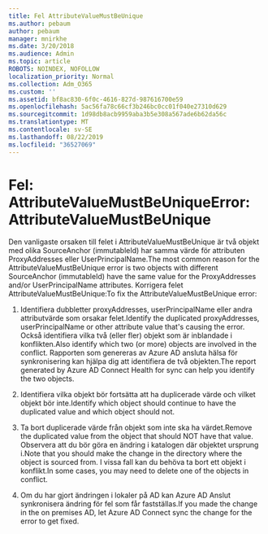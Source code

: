 ```yaml
---
title: Fel AttributeValueMustBeUnique
ms.author: pebaum
author: pebaum
manager: mnirkhe
ms.date: 3/20/2018
ms.audience: Admin
ms.topic: article
ROBOTS: NOINDEX, NOFOLLOW
localization_priority: Normal
ms.collection: Adm_O365
ms.custom: ''
ms.assetid: bf8ac830-6f0c-4616-827d-987616700e59
ms.openlocfilehash: 5ac56fa78c66cf3b246bc0cc01f040e27310d629
ms.sourcegitcommit: 1d98db8acb9959aba3b5e308a567ade6b62da56c
ms.translationtype: MT
ms.contentlocale: sv-SE
ms.lasthandoff: 08/22/2019
ms.locfileid: "36527069"
---
```

# <a name="error-attributevaluemustbeunique"></a><span data-ttu-id="5c893-102">Fel: AttributeValueMustBeUnique</span><span class="sxs-lookup"><span data-stu-id="5c893-102">Error: AttributeValueMustBeUnique</span></span>

<span data-ttu-id="5c893-103">Den vanligaste orsaken till felet i AttributeValueMustBeUnique är två objekt med olika SourceAnchor (immutableId) har samma värde för attributen ProxyAddresses eller UserPrincipalName.</span><span class="sxs-lookup"><span data-stu-id="5c893-103">The most common reason for the AttributeValueMustBeUnique error is two objects with different SourceAnchor (immutableId) have the same value for the ProxyAddresses and/or UserPrincipalName attributes.</span></span> <span data-ttu-id="5c893-104">Korrigera felet AttributeValueMustBeUnique:</span><span class="sxs-lookup"><span data-stu-id="5c893-104">To fix the AttributeValueMustBeUnique error:</span></span>
  
1. <span data-ttu-id="5c893-105">Identifiera dubbletter proxyAddresses, userPrincipalName eller andra attributvärde som orsakar felet.</span><span class="sxs-lookup"><span data-stu-id="5c893-105">Identify the duplicated proxyAddresses, userPrincipalName or other attribute value that's causing the error.</span></span> <span data-ttu-id="5c893-106">Också identifiera vilka två (eller fler) objekt som är inblandade i konflikten.</span><span class="sxs-lookup"><span data-stu-id="5c893-106">Also identify which two (or more) objects are involved in the conflict.</span></span> <span data-ttu-id="5c893-107">Rapporten som genereras av Azure AD ansluta hälsa för synkronisering kan hjälpa dig att identifiera de två objekten.</span><span class="sxs-lookup"><span data-stu-id="5c893-107">The report generated by Azure AD Connect Health for sync can help you identify the two objects.</span></span>
    
2. <span data-ttu-id="5c893-108">Identifiera vilka objekt bör fortsätta att ha duplicerade värde och vilket objekt bör inte.</span><span class="sxs-lookup"><span data-stu-id="5c893-108">Identify which object should continue to have the duplicated value and which object should not.</span></span>
    
3. <span data-ttu-id="5c893-109">Ta bort duplicerade värde från objekt som inte ska ha värdet.</span><span class="sxs-lookup"><span data-stu-id="5c893-109">Remove the duplicated value from the object that should NOT have that value.</span></span> <span data-ttu-id="5c893-110">Observera att du bör göra en ändring i katalogen där objektet ursprung i.</span><span class="sxs-lookup"><span data-stu-id="5c893-110">Note that you should make the change in the directory where the object is sourced from.</span></span> <span data-ttu-id="5c893-111">I vissa fall kan du behöva ta bort ett objekt i konflikt.</span><span class="sxs-lookup"><span data-stu-id="5c893-111">In some cases, you may need to delete one of the objects in conflict.</span></span>
    
4. <span data-ttu-id="5c893-112">Om du har gjort ändringen i lokaler på AD kan Azure AD Anslut synkronisera ändring för fel som får fastställas.</span><span class="sxs-lookup"><span data-stu-id="5c893-112">If you made the change in the on premises AD, let Azure AD Connect sync the change for the error to get fixed.</span></span>
    

